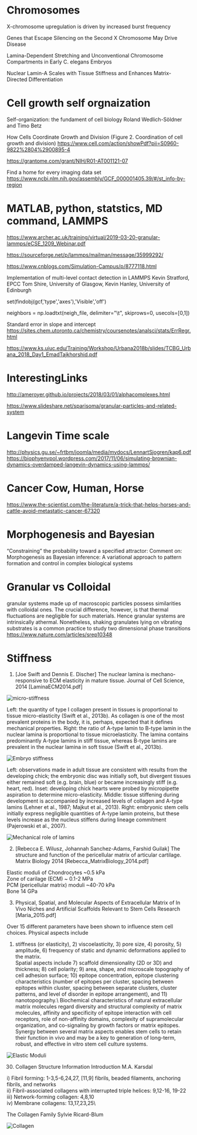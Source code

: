 



# Chromosomes 

X-chromosome upregulation is driven by increased burst frequency

Genes that Escape Silencing on the Second X Chromosome May Drive Disease

Lamina-Dependent Stretching and Unconventional Chromosome Compartments in Early C. elegans Embryos

Nuclear Lamin-A Scales with Tissue Stiffness and Enhances Matrix-Directed Differentiation


# Cell growth self orgnaization 

Self-organization: the fundament of cell biology Roland Wedlich-Söldner and Timo Betz

How Cells Coordinate Growth and Division (Figure 2. Coordination of cell growth and division)
https://www.cell.com/action/showPdf?pii=S0960-9822%2804%2900895-4

https://grantome.com/grant/NIH/R01-AT001121-07


Find a home for every imaging data set
https://www.ncbi.nlm.nih.gov/assembly/GCF_000001405.39/#/st_info-by-region



# MATLAB, python, statstics, MD command, LAMMPS

https://www.archer.ac.uk/training/virtual/2019-03-20-granular-lammps/eCSE_1209_Webinar.pdf

https://sourceforge.net/p/lammps/mailman/message/35999292/

https://www.cnblogs.com/Simulation-Campus/p/8777118.html

Implementation of multi-level contact detection in LAMMPS
Kevin Stratford, EPCC
Tom Shire, University of Glasgow,
Kevin Hanley, University of Edinburgh

set(findobj(gcf,'type','axes'),'Visible','off')

neighbors = np.loadtxt(neigh_file, delimiter="\t", skiprows=0, usecols=[0,1])

Standard error in slope and intercept 
https://sites.chem.utoronto.ca/chemistry/coursenotes/analsci/stats/ErrRegr.html

https://www.ks.uiuc.edu/Training/Workshop/Urbana2018b/slides/TCBG_Urbana_2018_Day1_EmadTajkhorshid.pdf


# InterestingLinks

http://ameroyer.github.io/projects/2018/03/01/alphacomplexes.html

https://www.slideshare.net/sparisoma/granular-particles-and-related-system


#  Langevin Time scale 
http://physics.gu.se/~frtbm/joomla/media/mydocs/LennartSjogren/kap6.pdf
https://biophyenvpol.wordpress.com/2017/11/06/simulating-brownian-dynamics-overdamped-langevin-dynamics-using-lammps/


# Cancer Cow, Human, Horse 

https://www.the-scientist.com/the-literature/a-trick-that-helps-horses-and-cattle-avoid-metastatic-cancer-67320

# Morphogenesis and Bayesian 
“Constraining” the probability toward a specified attractor: Comment on: Morphogenesis as Bayesian inference: A variational approach to pattern formation and control in complex biological systems

# Granular vs Colloidal 
granular systems made up of macroscopic particles possess similarities with colloidal ones. The crucial difference, however, is that thermal fluctuations are negligible for such materials. Hence granular systems are intrinsically athermal. Nonetheless, shaking granulates lying on vibrating substrates is a common practice to study two dimensional phase transitions
https://www.nature.com/articles/srep10348



# Stiffness 
1) [Joe Swift and Dennis E. Discher] The nuclear lamina is mechano-responsive to ECM elasticity in mature tissue. Journal of Cell Science, 2014 [LaminaECM2014.pdf]

![micro-stiffness](https://github.com/ankitbioinfo/interestingLinks/blob/master/micro-stiffness.png)

Left: the quantity of type I collagen present in tissues is proportional to tissue micro-elasticity (Swift et al., 2013b). As collagen is one of the most prevalent proteins in the body, it is, perhaps, expected that it defines mechanical properties. Right: the ratio of A-type lamin to B-type lamin in the nuclear lamina is proportional to tissue microelasticity. The lamina contains predominantly A-type lamins in stiff tissue, whereas B-type lamins are prevalent in the nuclear lamina in soft tissue (Swift et al., 2013b).

![Embryo stiffness](https://github.com/ankitbioinfo/interestingLinks/blob/master/stiffnessInEmbryo.png)

Left: observations made in adult tissue are consistent with results from the developing chick; the embryonic disc was initially soft, but divergent tissues either remained soft (e.g. brain, blue) or became increasingly stiff (e.g. heart, red). Inset: developing chick hearts were probed by micropipette aspiration to determine micro-elasticity. Middle: tissue stiffening during development is accompanied by increased levels of collagen and A-type lamins (Lehner et al., 1987; Majkut et al., 2013). Right: embryonic stem cells initially express negligible quantities of A-type lamin proteins, but these levels increase as the nucleus stiffens during lineage commitment (Pajerowski et al., 2007).

![Mechanical role of lamins](https://github.com/ankitbioinfo/interestingLinks/blob/master/mechanicalRoleOfLamins.png)


2) [Rebecca E. Wilusz, Johannah Sanchez-Adams, Farshid Guilak]  The structure and function of the pericellular matrix of articular cartilage. Matrix Biology 2014 [Rebecca_MatrixBiology_2014.pdf]

Elastic moduli of Chondrocytes ~0.5 kPa\
Zone of carilage (ECM) ~ 0.1-2 MPa\
PCM (pericellular matrix) moduli ~40-70 kPa\
Bone 14 GPa  

3) Physical, Spatial, and Molecular Aspects of Extracellular Matrix of In Vivo Niches and Artificial Scaffolds Relevant to Stem Cells Research [Maria_2015.pdf]


Over 15 different parameters have been shown to influence stem cell choices. 
Physical aspects include 
1) stiffness (or elasticity), 2) viscoelasticity, 3) pore size, 4) porosity, 5) amplitude, 6) frequency of static and dynamic deformations applied to the matrix.\
Spatial aspects include 7) scaffold dimensionality (2D or 3D) and thickness; 8) cell polarity; 9) area, shape, and microscale topography of cell adhesion surface; 10) epitope concentration, epitope clustering characteristics (number of epitopes per cluster, spacing between epitopes within cluster, spacing between separate clusters, cluster patterns, and level of disorder in epitope arrangement), and 11) nanotopography.\ 
Biochemical characteristics of natural extracellular matrix molecules regard diversity and structural complexity of matrix molecules, affinity and specificity of epitope interaction with cell receptors, role of non-affinity domains, complexity of supramolecular organization, and co-signaling by growth factors or matrix epitopes. Synergy between several matrix aspects enables stem cells to retain their function in vivo and may be a key to generation of long-term, robust, and effective in vitro stem cell culture systems.

![Elastic Moduli](https://github.com/ankitbioinfo/interestingLinks/blob/master/elasticModuli.png)


30) Collagen Structure Information  Introduction M.A. Karsdal 

i) Fibril forming: 1-3,5-6,24,27,   [11,9]  fibrils, beaded filaments, anchoring fibrils, and networks\
ii) Fibril-associated collagens with interrupted triple helices:  9,12-16, 19-22\
iii) Network-forming collagen: 4,8,10\
iv) Membrane collagens: 13,17,23,25\

The Collagen Family  Sylvie Ricard-Blum

![Collagen](https://github.com/ankitbioinfo/interestingLinks/blob/master/collagen.png)
